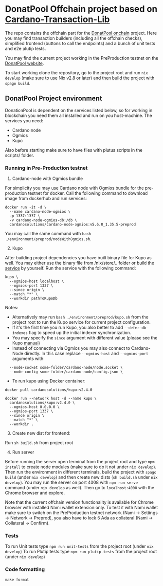 # DonatPool Offchain project based on [Cardano-Transaction-Lib](https://github.com/Plutonomicon/cardano-transaction-lib/tree/develop/doc)

The repo contains the offchain part for the [DonatPool onchain](https://github.com/fullstack-development/donat-pool-onchain) project. Here you may find transaction builders (including all the offchain checks), simplified frontend (buttons to call the endpoints) and a bunch of unit tests and e2e plutip tests.

You may find the current project working in the PreProduction testnet on the [DonatPool website](https://testnet.donat-pool.io/).

To start working clone the repository, go to the project root and run `nix develop` (make sure to use Nix v2.8 or later) and then build the project with `spago build`.


## DonatPool Project environment 

DonationPool is dependent on the services listed below, so for working in blockchain you need them all installed and run on you host-machine. The services you need:

- Cardano node
- Ogmios
- Kupo 

Also before starting make sure to have files with plutus scripts in the scripts/ folder.

### Running in Pre-Production testnet 

1. Cardano-node with Ogmios bundle

For simplicity you may use Cardano node with Ogmios bundle for the pre-production testnet for docker. Call the following command to download image from dockerhub and run services:
```
docker run -it -d \
  --name cardano-node-ogmios \
  -p 1337:1337 \
  -v cardano-node-ogmios-db:/db \
  cardanosolutions/cardano-node-ogmios:v5.6.0_1.35.5-preprod
  ```
You may call the same command with `bash ./environment/preprod/nodeWithOgmios.sh`.

2. Kupo

After building project dependencies you have built binary file for Kupo as well. You may either use the binary file from /nix/store/.. folder or build the [service](https://github.com/CardanoSolutions/kupo) by yourself.
Run the service with the following command:
```
kupo \
  --ogmios-host localhost \
  --ogmios-port 1337 \
  --since origin \
  --match "*" \
  --workdir pathToKupoDb
```

Notes: 
- Alternatively may run `bash ./environment/preprod/kupo.sh` from the project root to run the Kupo service for current project configuration.
- If it's the first time you run Kupo, you also better to add `--defer-db-indexes` flag to speed up the initial indexer synchronization.
- You may specify the `since` argument with different value (please see the Kupo [manual](https://cardanosolutions.github.io/kupo/)) 
- Instead of connecting via Ogmios you may also connect to Cardano-Node directly. In this case replace `--ogmios-host` and `--ogmios-port` arguments with

```
  --node-socket some-folder/cardano-node/node.socket \
  --node-config some-folder/cardano-node/config.json \
```

- To run kupo using Docker container:

```
docker pull cardanosolutions/kupo:v2.4.0

docker run --network host -d --name kupo \
  cardanosolutions/kupo:v2.4.0 \
  --ogmios-host 0.0.0.0 \
  --ogmios-port 1337 \
  --since origin \
  --match "*" \
  --workdir . 
```

3. Create new dist for frontend:

Run `sh build.sh` from project root

4. Run server

Before running the server open terminal from the project root and type `npm install` to create node modules (make sure to do it not under `nix develop`). Then run the environment in different terminals, build the project with `spago build` (under `nix develop`) and then create new dists (`sh build.sh` under `nix develop`). You may run the server on port 4008 with `npm run serve` command (under `nix develop` as well). Then go to `localhost:4008` with the Chrome browser and explore.

Note that the current offchain version functionality is available for Chrome browser with installed Nami wallet extension only. To test it with Nami wallet make sure to switch on the PreProduction testnet network (Nami -> Settings -> Network -> Preprod), you also have to lock 5 Ada as collateral (Nami -> Collateral -> Confirm).

### Tests

To run Unit tests type `npm run unit-tests` from the project root (under `nix develop`)
To run Plutip tests type `npm run plutip-tests` from the project root (under `nix develop`)

### Code formatting

```
make format
```